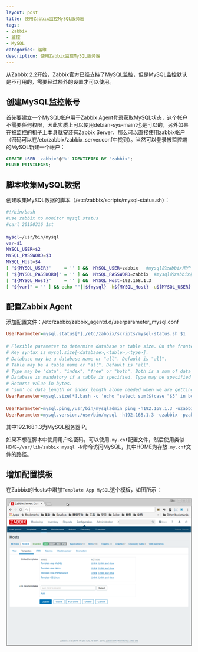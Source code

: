 ```yaml
---
layout: post
title: 使用Zabbix监控MySQL服务器
tags:
- Zabbix
- 监控
- MySQL
categories: 运维
description: 使用Zabbix监控MySQL服务器
---
```


从Zabbix 2.2开始，Zabbix官方已经支持了MySQL监控，但是MySQL监控默认是不可用的，需要经过额外的设置才可以使用。

## 创建MySQL监控帐号

首先要建立一个MySQL帐户用于Zabbix Agent登录获取MySQL状态，这个帐户不需要任何权限，因此实质上可以使用debian-sys-maint也是可以的，另外如果在被监控的机子上本身就安装有Zabbix Server，那么可以直接使用zabbix帐户（密码可以在/etc/zabbix/zabbix_server.conf中找到）。当然可以登录被监控端的MySQL新建一个帐户：

```sql
CREATE USER 'zabbix'@'%' IDENTIFIED BY 'zabbix';
FLUSH PRIVILEGES;
```

## 脚本收集MySQL数据

创建收集MySQL数据的脚本（/etc/zabbix/scripts/mysql-status.sh）：
```bash
#!/bin/bash
#use zabbix to monitor mysql status
#carl 20150316 1st

mysql=/usr/bin/mysql
var=$1
MYSQL_USER=$2
MYSQL_PASSWORD=$3
MYSQL_Host=$4
[ "${MYSQL_USER}"     = '' ] &&  MYSQL_USER=zabbix   #mysql的zabbix用户
[ "${MYSQL_PASSWORD}" = '' ] &&  MYSQL_PASSWORD=zabbix  #mysql的zabbix密码
[ "${MYSQL_Host}"     = '' ] &&  MYSQL_Host=192.168.1.3
[ "${var}" = '' ] && echo ""||${mysql} -h${MYSQL_Host} -u${MYSQL_USER} -p${MYSQL_PASSWORD} -e 'show global status'|grep -v Variable_name|grep "\b${var}\b"|awk '{print $2}'
```

## 配置Zabbix Agent

添加配置文件：/etc/zabbix/zabbix_agentd.d/userparameter_mysql.conf

```ini
UserParameter=mysql.status[*],/etc/zabbix/scripts/mysql-status.sh $1

# Flexible parameter to determine database or table size. On the frontend side, use keys like mysql.size[zabbix,history,data].
# Key syntax is mysql.size[<database>,<table>,<type>].
# Database may be a database name or "all". Default is "all".
# Table may be a table name or "all". Default is "all".
# Type may be "data", "index", "free" or "both". Both is a sum of data and index. Default is "both".
# Database is mandatory if a table is specified. Type may be specified always.
# Returns value in bytes.
# 'sum' on data_length or index_length alone needed when we are getting this information for whole database instead of a single table
UserParameter=mysql.size[*],bash -c 'echo "select sum($(case "$3" in both|"") echo "data_length+index_length";; data|index) echo "$3_length";; free) echo "data_free";; esac)) from information_schema.tables$([[ "$1" = "all" || ! "$1" ]] || echo " where table_schema=\"$1\"")$([[ "$2" = "all" || ! "$2" ]] || echo "and table_name=\"$2\"");" | HOME=/var/lib/zabbix mysql -N'

UserParameter=mysql.ping,/usr/bin/mysqladmin ping -h192.168.1.3 -uzabbix -pzabbix|grep alive|wc -l
UserParameter=mysql.version,/usr/bin/mysql -h192.168.1.3 -uzabbix -pzabbix -e "select version();"|awk 'END {print}'
```
其中192.168.1.3为MySQL服务器IP。

如果不想在脚本中使用用户名密码，可以使用`.my.cnf`配置文件，然后使用类似`HOME=/var/lib/zabbix mysql -N`命令访问MySQL，其中HOME为存放`.my.cnf`文件的路径。

## 增加配置模板

在Zabbix的Hosts中增加`Template App MySQL`这个模板，如图所示：

![](/upload/images/12.png)